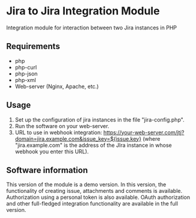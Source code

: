 # Jira to Jira Integration Module
Integration module for interaction between two Jira instances in PHP

## Requirements
- php
- php-curl
- php-json
- php-xml
- Web-server (Nginx, Apache, etc.)

## Usage
1. Set up the configuration of jira instances in the file "jira-config.php".
2. Run the software on your web-server.
3. URL to use in webhook integration: https://your-web-server.com/jtj?domain=jira.example.com&issue_key=${issue.key} (where "jira.example.com" is the address of the JIra instance in whose webhook you enter this URL).

## Software information
This version of the module is a demo version. In this version, the functionality of creating issue, attachments and comments is available. Authorization using a personal token is also available. OAuth authorization and other full-fledged integration functionality are available in the full version.
